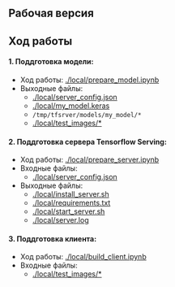 
## Рабочая версия

## Ход работы

#### 1. Поддготовка модели:
  - Ход работы: [./local/prepare_model.ipynb](local/prepare_model.ipynb)
  - Выходные файлы:
    - [./local/server_config.json](local/server_config.json)
    - [./local/my_model.keras](local/my_model.keras)
    - `/tmp/tfsrver/models/my_model/*`
    - [./local/test_images/*](local/test_images)

#### 2. Поддготовка сервера Tensorflow Serving:
  - Ход работы: [./local/prepare_server.ipynb](local/prepare_server.ipynb)
  - Входные файлы:
    - [./local/server_config.json](local/server_config.json)
  - Выходные файлы:
    - [./local/install_server.sh](local/install_server.sh)
    - [./local/requirements.txt](local/requirements.txt)
    - [./local/start_server.sh](local/start_server.sh)
    - [./local/server.log](local/server.log)
   
#### 3. Поддготовка клиента:
  - Ход работы: [./local/build_client.ipynb](local/build_client.ipynb)
  - Входные файлы:
    - [./local/test_images/*](local/test_images)

